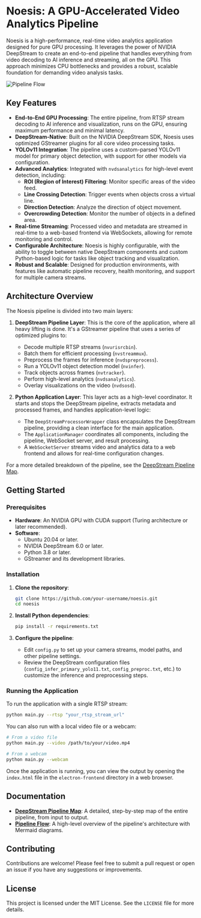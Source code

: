 # Noesis: A GPU-Accelerated Video Analytics Pipeline

Noesis is a high-performance, real-time video analytics application designed for pure GPU processing. It leverages the power of NVIDIA DeepStream to create an end-to-end pipeline that handles everything from video decoding to AI inference and streaming, all on the GPU. This approach minimizes CPU bottlenecks and provides a robust, scalable foundation for demanding video analysis tasks.

![Pipeline Flow](docs/reference/pipeline_flow.png)

## Key Features

- **End-to-End GPU Processing**: The entire pipeline, from RTSP stream decoding to AI inference and visualization, runs on the GPU, ensuring maximum performance and minimal latency.
- **DeepStream-Native**: Built on the NVIDIA DeepStream SDK, Noesis uses optimized GStreamer plugins for all core video processing tasks.
- **YOLOv11 Integration**: The pipeline uses a custom-parsed YOLOv11 model for primary object detection, with support for other models via configuration.
- **Advanced Analytics**: Integrated with `nvdsanalytics` for high-level event detection, including:
    - **ROI (Region of Interest) Filtering**: Monitor specific areas of the video feed.
    - **Line Crossing Detection**: Trigger events when objects cross a virtual line.
    - **Direction Detection**: Analyze the direction of object movement.
    - **Overcrowding Detection**: Monitor the number of objects in a defined area.
- **Real-time Streaming**: Processed video and metadata are streamed in real-time to a web-based frontend via WebSockets, allowing for remote monitoring and control.
- **Configurable Architecture**: Noesis is highly configurable, with the ability to toggle between native DeepStream components and custom Python-based logic for tasks like object tracking and visualization.
- **Robust and Scalable**: Designed for production environments, with features like automatic pipeline recovery, health monitoring, and support for multiple camera streams.

## Architecture Overview

The Noesis pipeline is divided into two main layers:

1.  **DeepStream Pipeline Layer**: This is the core of the application, where all heavy lifting is done. It's a GStreamer pipeline that uses a series of optimized plugins to:
    - Decode multiple RTSP streams (`nvurisrcbin`).
    - Batch them for efficient processing (`nvstreammux`).
    - Preprocess the frames for inference (`nvdspreprocess`).
    - Run a YOLOv11 object detection model (`nvinfer`).
    - Track objects across frames (`nvtracker`).
    - Perform high-level analytics (`nvdsanalytics`).
    - Overlay visualizations on the video (`nvdsosd`).

2.  **Python Application Layer**: This layer acts as a high-level coordinator. It starts and stops the DeepStream pipeline, extracts metadata and processed frames, and handles application-level logic:
    - The `DeepStreamProcessorWrapper` class encapsulates the DeepStream pipeline, providing a clean interface for the main application.
    - The `ApplicationManager` coordinates all components, including the pipeline, WebSocket server, and result processing.
    - A `WebSocketServer` streams video and analytics data to a web frontend and allows for real-time configuration changes.

For a more detailed breakdown of the pipeline, see the [DeepStream Pipeline Map](docs/reference/DEEPSTREAM_PIPELINE_MAP.md).

## Getting Started

### Prerequisites

- **Hardware**: An NVIDIA GPU with CUDA support (Turing architecture or later recommended).
- **Software**:
    - Ubuntu 20.04 or later.
    - NVIDIA DeepStream 6.0 or later.
    - Python 3.8 or later.
    - GStreamer and its development libraries.

### Installation

1.  **Clone the repository**:
    ```bash
    git clone https://github.com/your-username/noesis.git
    cd noesis
    ```

2.  **Install Python dependencies**:
    ```bash
    pip install -r requirements.txt
    ```

3.  **Configure the pipeline**:
    - Edit `config.py` to set up your camera streams, model paths, and other pipeline settings.
    - Review the DeepStream configuration files (`config_infer_primary_yolo11.txt`, `config_preproc.txt`, etc.) to customize the inference and preprocessing steps.

### Running the Application

To run the application with a single RTSP stream:

```bash
python main.py --rtsp "your_rtsp_stream_url"
```

You can also run with a local video file or a webcam:

```bash
# From a video file
python main.py --video /path/to/your/video.mp4

# From a webcam
python main.py --webcam
```

Once the application is running, you can view the output by opening the `index.html` file in the `electron-frontend` directory in a web browser.

## Documentation

- **[DeepStream Pipeline Map](docs/reference/DEEPSTREAM_PIPELINE_MAP.md)**: A detailed, step-by-step map of the entire pipeline, from input to output.
- **[Pipeline Flow](docs/pipeline_flow.md)**: A high-level overview of the pipeline's architecture with Mermaid diagrams.

## Contributing

Contributions are welcome! Please feel free to submit a pull request or open an issue if you have any suggestions or improvements.

## License

This project is licensed under the MIT License. See the `LICENSE` file for more details. 